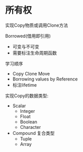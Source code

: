 # 所有权

实现Copy物质或调用Clone方法

Borrowed(借用即引用)

- 可变与不可变
- 需要标注生命周期函数



学习顺序

- Copy Clone Move
- Borrowing values by Reference
- 标注lifetime



实现Copy的数据类型:

- Scalar
    - Integer
    - Float
    - Boolean
    - Character
- Compound 复合类型
    - Tuple
    - Array

